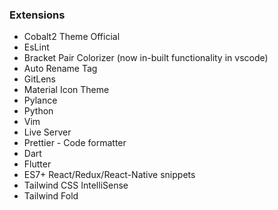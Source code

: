 ### Extensions

- Cobalt2 Theme Official
- EsLint
- Bracket Pair Colorizer (now in-built functionality in vscode)
- Auto Rename Tag
- GitLens
- Material Icon Theme
- Pylance
- Python
- Vim
- Live Server
- Prettier - Code formatter
- Dart
- Flutter
- ES7+ React/Redux/React-Native snippets
- Tailwind CSS IntelliSense
- Tailwind Fold
